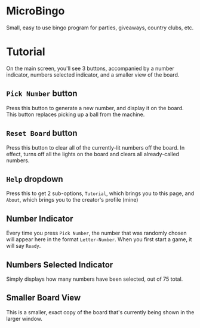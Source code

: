 # MicroBingo
Small, easy to use bingo program for parties, giveaways, country clubs, etc.

# Tutorial
On the main screen, you'll see 3 buttons, accompanied by a number indicator, numbers selected indicator, and a smaller view of the board.

## `Pick Number` button
Press this button to generate a new number, and display it on the board. This button replaces picking up a ball from the machine.

## `Reset Board` button
Press this button to clear all of the currently-lit numbers off the board. In effect, turns off all the lights on the board and clears all already-called numbers.

## `Help` dropdown
Press this to get 2 sub-options, `Tutorial`, which brings you to this page, and `About`, which brings you to the creator's profile (mine)

## Number Indicator
Every time you press `Pick Number`, the number that was randomly chosen will appear here in the format `Letter-Number`. When you first start a game, it will say `Ready`.

## Numbers Selected Indicator
Simply displays how many numbers have been selected, out of 75 total.

## Smaller Board View
This is a smaller, exact copy of the board that's currently being shown in the larger window.
